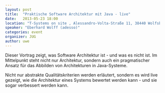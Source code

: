 ```yaml
---
layout: post
title:  "Praktische Software Architektur mit Java - live"
date:   2013-05-23 18:00
location: "T-Systems on site , Alessandro-Volta-Straße 11, 38440 Wolfsburg"
speaker: "Eberhard Wolff (adesso)"
categories: event
organizer: JUG
author: uwe
---
```

Dieser Vortrag zeigt, was Software Architektur ist - und was es nicht ist. Im Mittelpunkt steht nicht nur Architektur,
sondern auch ein pragmatischer Ansatz für das Abbilden von Architekturen in Java-Systeme.

Nicht nur abstrakte Qualitätskriterien werden erläutert, sondern es wird live gezeigt, wie die Architektur eines Systems
bewertet werden kann - und sie sogar verbessert werden kann.
